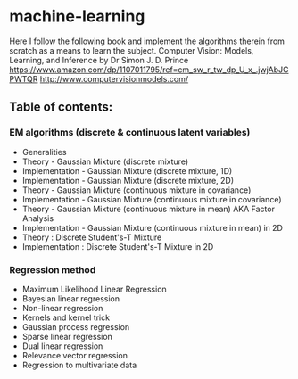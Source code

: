 # machine-learning

Here I follow the following book and implement the algorithms therein from scratch as a means to learn the subject.
Computer Vision: Models, Learning, and Inference by Dr Simon J. D. Prince https://www.amazon.com/dp/1107011795/ref=cm_sw_r_tw_dp_U_x_.jwjAbJCPWTQR
http://www.computervisionmodels.com/

## Table of contents:

### EM algorithms (discrete & continuous latent variables)
  - Generalities
  - Theory - Gaussian Mixture (discrete mixture)
  - Implementation - Gaussian Mixture (discrete mixture, 1D)
  - Implementation - Gaussian Mixture (discrete mixture, 2D)
  - Theory - Gaussian Mixture (continuous mixture in covariance)
  - Implementation - Gaussian Mixture (continuous mixture in covariance)
  - Theory - Gaussian Mixture (continuous mixture in mean) AKA Factor Analysis
  - Implementation - Gaussian Mixture (continuous mixture in mean) in 2D
  - Theory : Discrete Student's-T Mixture
  - Implementation : Discrete Student's-T Mixture in 2D

### Regression method
  - Maximum Likelihood Linear Regression
  - Bayesian linear regression
  - Non-linear regression
  - Kernels and kernel trick
  - Gaussian process regression
  - Sparse linear regression
  - Dual linear regression
  - Relevance vector regression
  - Regression to multivariate data
